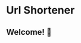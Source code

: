 # Url Shortener
<!-- ![Design preview for the Ping coming soon page coding challenge](./design/desktop-preview.jpg) -->


## Welcome! 👋


